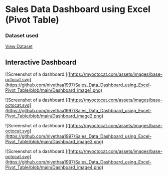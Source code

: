 # Sales Data Dashboard using Excel (Pivot Table)

### Dataset used
<a href="https://www.kaggle.com/datasets/kyanyoga/sample-sales-data">View Dataset</a>

## Interactive Dashboard
![Screenshot of a dashboard.]([https://myoctocat.com/assets/images/base-octocat.svg](https://github.com/nivethaa1997/Sales_Data_Dashboard_using_Excel-Pivot_Table/blob/main/Dashboard_image1.png)

![Screenshot of a dashboard.]([https://myoctocat.com/assets/images/base-octocat.svg](https://github.com/nivethaa1997/Sales_Data_Dashboard_using_Excel-Pivot_Table/blob/main/Dashboard_image2.png)

![Screenshot of a dashboard.]([https://myoctocat.com/assets/images/base-octocat.svg](https://github.com/nivethaa1997/Sales_Data_Dashboard_using_Excel-Pivot_Table/blob/main/Dashboard_image3.png)

![Screenshot of a dashboard.]([https://myoctocat.com/assets/images/base-octocat.svg](https://github.com/nivethaa1997/Sales_Data_Dashboard_using_Excel-Pivot_Table/blob/main/Dashboard_image4.png)
